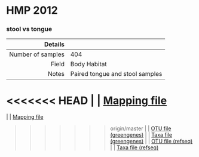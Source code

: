 # HMP 2012

### stool vs tongue


| Details        |             |
| -------------: |-------------|
| Number of samples | 404
| Field | Body Habitat
| Notes | Paired tongue and stool samples
<<<<<<< HEAD
| | [Mapping file]()
=======
| | [Mapping file](https://www.dropbox.com/s/8i00dlal7678r6d/mapping-cecal.txt?dl=0)
>>>>>>> origin/master
| | [OTU file (greengenes)](https://www.dropbox.com/s/p9h4wcys5m3ldju/otutable.txt?dl=0)
| | [Taxa file (greengenes)](https://www.dropbox.com/s/p9h4wcys5m3ldju/otutable.txt?dl=0)
| | [OTU file (refseq)](https://www.dropbox.com/s/p9h4wcys5m3ldju/otutable.txt?dl=0)
| | [Taxa file (refseq)](https://www.dropbox.com/s/p9h4wcys5m3ldju/otutable.txt?dl=0)
